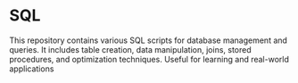 # SQL
This repository contains various SQL scripts for database management and queries. It includes table creation, data manipulation, joins, stored procedures, and optimization techniques. Useful for learning and real-world applications
